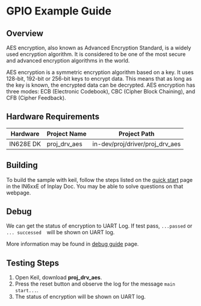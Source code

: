 # GPIO Example Guide

## Overview

AES encryption, also known as Advanced Encryption Standard, is a widely used encryption algorithm. It is considered to be one of the most secure and advanced encryption algorithms in the world.

AES encryption is a symmetric encryption algorithm based on a key. It uses 128-bit, 192-bit or 256-bit keys to encrypt data. This means that as long as the key is known, the encrypted data can be decrypted. AES encryption has three modes: ECB (Electronic Codebook), CBC (Cipher Block Chaining), and CFB (Cipher Feedback).



## Hardware Requirements

| Hardware  | Project Name | Project Path                    |
| --------- | ------------ | ------------------------------- |
| IN628E DK | proj_drv_aes | in-dev/proj/driver/proj_drv_aes |



## Building

To build the sample with keil, follow the steps listed on the [quick start](https://inplay-inc.github.io/docs/in6xxe/quick-start.html) page in the IN6xxE  of Inplay Doc. You may be able to solve questions on that webpage.



## Debug

We can get the status of encryption to UART Log. If test pass, `...passed` or `... successed  `will be shown on UART log.

More information may be found in  [debug guide](https://inplay-inc.github.io/docs/in6xxe/samples/Debug-Guide) page.



## Testing Steps

1. Open Keil, download **proj_drv_aes**.
2. Press the reset button and observe the log for the message `main start...`.
3. The status of encryption will be shown on UART log.